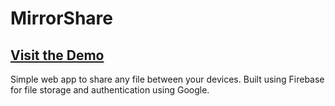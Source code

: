 # MirrorShare

## [Visit the Demo](https://mirror-share.web.app)

Simple web app to share any file between your devices. Built using Firebase for file storage and authentication using Google.
